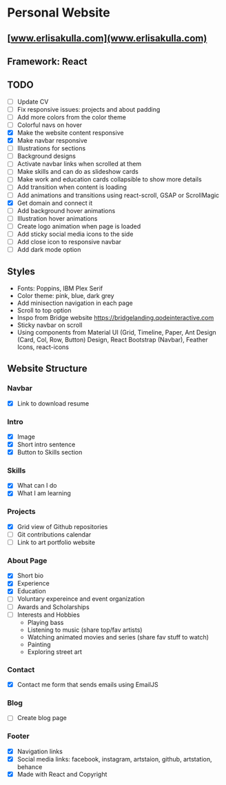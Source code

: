 # Personal Website

## [www.erlisakulla.com](www.erlisakulla.com)

## Framework: React

## TODO
- [ ] Update CV
- [ ] Fix responsive issues: projects and about padding
- [ ] Add more colors from the color theme
- [ ] Colorful navs on hover
- [X] Make the website content responsive
- [X] Make navbar responsive
- [ ] Illustrations for sections
- [ ] Background designs
- [ ] Activate navbar links when scrolled at them
- [ ] Make skills and can do as slideshow cards
- [ ] Make work and education cards collapsible to show more details
- [ ] Add transition when content is loading
- [ ] Add animations and transitions using react-scroll, GSAP or ScrollMagic
- [X] Get domain and connect it
- [ ] Add background hover animations
- [ ] Illustration hover animations
- [ ] Create logo animation when page is loaded 
- [ ] Add sticky social media icons to the side
- [ ] Add close icon to responsive navbar
- [ ] Add dark mode option

## Styles
* Fonts: Poppins, IBM Plex Serif
* Color theme: pink, blue, dark grey
* Add minisection navigation in each page
* Scroll to top option
* Inspo from Bridge website https://bridgelanding.qodeinteractive.com
* Sticky navbar on scroll
* Using components from Material UI (Grid, Timeline, Paper, Ant Design (Card, Col, Row, Button) Design, React Bootstrap (Navbar), Feather Icons, react-icons

## Website Structure

### Navbar 
- [X] Link to download resume

### Intro 
* [X] Image
* [X] Short intro sentence
* [X] Button to Skills section

### Skills
* [X] What can I do
* [X] What I am learning
 
### Projects
- [X] Grid view of Github repositories
- [ ] Git contributions calendar
- [ ] Link to art portfolio website

### About Page
- [X] Short bio
- [X] Experience 
- [X] Education
- [ ] Voluntary expereince and event organization
- [ ] Awards and Scholarships
- [ ] Interests and Hobbies
    - Playing bass
    - Listening to music (share top/fav artists)
    - Watching animated movies and series (share fav stuff to watch)
    - Painting
    - Exploring street art

### Contact 
- [X] Contact me form that sends emails using EmailJS

### Blog
- [ ] Create blog page

### Footer
- [X] Navigation links
- [X] Social media links: facebook, instagram, artstaion, github, artstation, behance
- [X] Made with React and Copyright